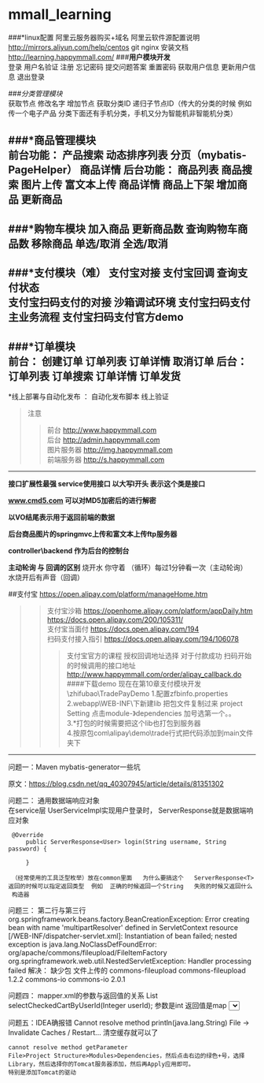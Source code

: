 mmall_learning
==
###*linux配置
        阿里云服务器购买+域名  阿里云软件源配置说明 http://mirrors.aliyun.com/help/centos
        git
        nginx
        安装文档  http://learning.happymmall.com/
###**用户模块开发**       
        登录  用户名验证  注册  忘记密码  提交问题答案  重置密码  获取用户信息  更新用户信息  退出登录

###*分类管理模块*      
        获取节点  修改名字  增加节点  获取分类ID  递归子节点ID（传大的分类的时候 例如传一个电子产品  分类下面还有手机分类，手机又分为智能机非智能机分类）

###*商品管理模块  
        前台功能： 产品搜索  动态排序列表 分页（mybatis-PageHelper）  商品详情
                  后台功能： 商品列表  商品搜索  图片上传   富文本上传  商品详情  商品上下架  增加商品  更新商品
--                                           
###*购物车模块 
        加入商品  更新商品数  查询购物车商品数  移除商品  单选/取消  全选/取消
----
###*支付模块（难）
        支付宝对接  支付宝回调  查询支付状态    
        支付宝扫码支付的对接  沙箱调试环境  支付宝扫码支付主业务流程  支付宝扫码支付官方demo
--
###*订单模块  
        前台：  创建订单  订单列表  订单详情  取消订单
        后台：  订单列表  订单搜索  订单详情  订单发货
--                 
*线上部署与自动化发布 ：    自动化发布脚本  线上验证 
   >注意   
   >>前台 http://www.happymmall.com   \
   >>后台 http://admin.happymmall.com  \
   >>图片服务器  http://img.happymmall.com  \
   >>前端服务器  http://s.happymmall.com    
   
                        

---------
**接口扩展性最强   service使用接口   以大写I开头  表示这个类是接口**

**www.cmd5.com   可以对MD5加密后的进行解密**

**以VO结尾表示用于返回前端的数据**

**后台商品图片的springmvc上传和富文本上传ftp服务器**

**controller\backend  作为后台的控制台**

**主动轮询 与 回调的区别**
烧开水  你守着  （循环）每过1分钟看一次（主动轮询）  水烧开后有声音（回调）


##支付宝   https://open.alipay.com/platform/manageHome.htm   
 >>支付宝沙箱  https://openhome.alipay.com/platform/appDaily.htm     https://docs.open.alipay.com/200/105311/  \
 >>支付宝当面付  https://docs.open.alipay.com/194    \
 >>扫码支付接入指引   https://docs.open.alipay.com/194/106078   
 >>>支付宝官方的课程
 >>>授权回调地址选择   对于付款成功 扫码开始的时候调用的接口地址 http://www.happymmall.com/order/alipay_callback.do
 ####下载demo 现在在第10章支付模块开发\zhifubao\TradePayDemo
 > 1.配置zfbinfo.properties  
        2.webapp\WEB-INF\下新建lib   把包文件复制过来  project Setting 点击module-》dependencies 加号选第一个。。   \
        3.*打包的时候需要把这个lib也打包到服务器   \
        4.按原包com\alipay\demo\trade行式把代码添加到main文件夹下


-----------------
问题一：Maven mybatis-generator一些坑

原文：https://blog.csdn.net/qq_40307945/article/details/81351302 


问题二： 通用数据端响应对象    
在service层  UserServiceImpl实现用户登录时，   ServerResponse<User>就是数据端响应对象
      
     @Override
         public ServerResponse<User> login(String username, String password) {
     
         }
     
     （经常使用的工具泛型枚举）放在common里面   为什么要搞这个   ServerResponse<T> 返回的时候可以指定返回类型  例如  正确的时候返回一个String   失败的时候又返回什么
     构造器

问题三：  第二行与第三行
               org.springframework.beans.factory.BeanCreationException: 
               Error creating bean with name 'multipartResolver' defined in ServletContext resource [/WEB-INF/dispatcher-servlet.xml]: Instantiation of bean failed; nested exception is java.lang.NoClassDefFoundError: org/apache/commons/fileupload/FileItemFactory
           org.springframework.web.util.NestedServletException: Handler processing failed
          解决：  缺少包  文件上传的
                   <dependency>
                     <groupId>commons-fileupload</groupId>
                     <artifactId>commons-fileupload</artifactId>
                     <version>1.2.2</version>
                   </dependency>
                   <dependency>
                     <groupId>commons-io</groupId>
                     <artifactId>commons-io</artifactId>
                     <version>2.0.1</version>
                   </dependency>


问题四：   mapper.xml的参数与返回值的关系
          List<Cart> selectCheckedCartByUserId(Integer userId);
          参数是int  返回值是map
                <select id="selectCheckedCartByUserId" parameterType="int" resultMap="BaseResultMap">
                  SELECT
                  <include refid="Base_Column_List"/>
                  from mmall_cart
                  where user_id = #{userId}
                  and checked = 1
                </select>

问题五：IDEA确报错 Cannot resolve method println(java.lang.String) 
    File -> Invalidate Caches / Restart… 
    清空缓存就可以了
    
    cannot resolve method getParameter
    File>Project Structure>Modules>Dependencies，然后点击右边的绿色+号，选择Library，然后选择你的Tomcat服务器添加，然后再Apply应用即可。
    特别是添加Tomcat的驱动